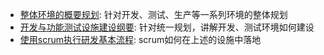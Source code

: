 * [整体环境的概要规划](%E6%95%B4%E4%BD%93%E7%8E%AF%E5%A2%83%E7%9A%84%E6%A6%82%E8%A6%81%E8%A7%84%E5%88%92):
  针对开发、测试、生产等一系列环境的整体规划
* [开发与功能测试设施建设纲要](%E5%BC%80%E5%8F%91%E4%B8%8E%E5%8A%9F%E8%83%BD%E6%B5%8B%E8%AF%95%E8%AE%BE%E6%96%BD%E5%BB%BA%E8%AE%BE%E7%BA%B2%E8%A6%81):
  针对统一规划，讲解开发、测试环境如何建设
* [使用scrum执行研发基本流程](%E4%BD%BF%E7%94%A8scrum%E6%89%A7%E8%A1%8C%E7%A0%94%E5%8F%91%E5%9F%BA%E6%9C%AC%E6%B5%81%E7%A8%8B):
  scrum如何在上述的设施中落地
